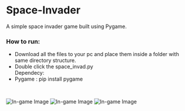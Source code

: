 # Space-Invader
A simple space invader game built using Pygame.

### How to run: <br />
* Download all the files to your pc and place them inside a folder with same directory structure.
* Double click the space_invad.py <br />
Dependecy: <br />
* Pygame : pip install pygame
<br />

![In-game Image](https://github.com/Yoddha99/Space-Invader/blob/master/screenshots/4s.PNG)
![In-game Image](https://github.com/Yoddha99/Space-Invader/blob/master/screenshots/5s.PNG)
![In-game Image](https://github.com/Yoddha99/Space-Invader/blob/master/screenshots/1s.PNG)

